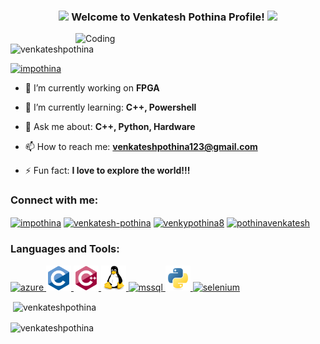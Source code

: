 <h3 align="center">
<img src="https://media.giphy.com/media/hvRJCLFzcasrR4ia7z/giphy.gif" width="28">
Welcome to Venkatesh Pothina Profile! <img src="https://media.giphy.com/media/12oufCB0MyZ1Go/giphy.gif" width="50">
</h3>

<img align="right" alt="Coding" width="400" src="https://c.tenor.com/NOYF3f82b_gAAAAC/programmer.gif">

<p align="left"> <img src="https://komarev.com/ghpvc/?username=venkateshpothina&label=Profile%20views&color=0e75b6&style=flat" alt="venkateshpothina" /> </p>

<p align="left"> <a href="https://twitter.com/impothina" target="blank"><img src="https://img.shields.io/twitter/follow/impothina?logo=twitter&style=for-the-badge" alt="impothina" /></a> </p>

- 🔭 I’m currently working on **FPGA**

- 🌱 I’m currently learning:  **C++, Powershell**

- 💬 Ask me about:  **C++, Python, Hardware**

- 📫 How to reach me:  **venkateshpothina123@gmail.com**

- ⚡ Fun fact:  **I love to explore the world!!!**

<h3 align="left">Connect with me:</h3>
<p align="left">
<a href="https://twitter.com/impothina" target="blank"><img align="center" src="https://raw.githubusercontent.com/rahuldkjain/github-profile-readme-generator/master/src/images/icons/Social/twitter.svg" alt="impothina" height="30" width="40" /></a>
<a href="https://www.linkedin.com/in/venkatesh-pothina-398a0b218/" target="blank"><img align="center" src="https://raw.githubusercontent.com/rahuldkjain/github-profile-readme-generator/master/src/images/icons/Social/linked-in-alt.svg" alt="venkatesh-pothina" height="30" width="40" /></a>
<a href="https://www.hackerrank.com/venkypothina8" target="blank"><img align="center" src="https://raw.githubusercontent.com/rahuldkjain/github-profile-readme-generator/master/src/images/icons/Social/hackerrank.svg" alt="venkypothina8" height="30" width="40" /></a>
<a href="https://www.leetcode.com/pothinavenkatesh" target="blank"><img align="center" src="https://raw.githubusercontent.com/rahuldkjain/github-profile-readme-generator/master/src/images/icons/Social/leet-code.svg" alt="pothinavenkatesh" height="30" width="40" /></a>
</p>

<h3 align="left">Languages and Tools:</h3>
<p align="left"> <a href="https://azure.microsoft.com/en-in/" target="_blank" rel="noreferrer"> <img src="https://www.vectorlogo.zone/logos/microsoft_azure/microsoft_azure-icon.svg" alt="azure" width="40" height="40"/> </a> <a href="https://www.cprogramming.com/" target="_blank" rel="noreferrer"> <img src="https://raw.githubusercontent.com/devicons/devicon/master/icons/c/c-original.svg" alt="c" width="40" height="40"/> </a> <a href="https://www.w3schools.com/cpp/" target="_blank" rel="noreferrer"> <img src="https://raw.githubusercontent.com/devicons/devicon/master/icons/cplusplus/cplusplus-original.svg" alt="cplusplus" width="40" height="40"/> </a> <a href="https://www.linux.org/" target="_blank" rel="noreferrer"> <img src="https://raw.githubusercontent.com/devicons/devicon/master/icons/linux/linux-original.svg" alt="linux" width="40" height="40"/> </a> <a href="https://www.microsoft.com/en-us/sql-server" target="_blank" rel="noreferrer"> <img src="https://www.svgrepo.com/show/303229/microsoft-sql-server-logo.svg" alt="mssql" width="40" height="40"/> </a> <a href="https://www.python.org" target="_blank" rel="noreferrer"> <img src="https://raw.githubusercontent.com/devicons/devicon/master/icons/python/python-original.svg" alt="python" width="40" height="40"/> </a> <a href="https://www.selenium.dev" target="_blank" rel="noreferrer"> <img src="https://raw.githubusercontent.com/detain/svg-logos/780f25886640cef088af994181646db2f6b1a3f8/svg/selenium-logo.svg" alt="selenium" width="40" height="40"/> </a> </p>

<p>&nbsp;<img align="center" src="https://github-readme-stats.vercel.app/api?username=venkateshpothina&show_icons=true&locale=en" alt="venkateshpothina" /></p>

<p><img align="center" src="https://github-readme-streak-stats.herokuapp.com/?user=venkateshpothina&" alt="venkateshpothina" /></p>
